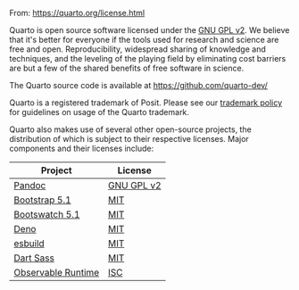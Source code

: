 ﻿
From: https://quarto.org/license.html

Quarto is open source software licensed under the [GNU GPL v2](https://www.gnu.org/licenses/old-licenses/gpl-2.0.en.html). We believe that it's better for everyone if the tools used for research and science are free and open. Reproducibility, widespread sharing of knowledge and techniques, and the leveling of the playing field by eliminating cost barriers are but a few of the shared benefits of free software in science.

The Quarto source code is available at <https://github.com/quarto-dev/>

Quarto is a registered trademark of Posit. Please see our [trademark policy](trademark.qmd) for guidelines on usage of the Quarto trademark.

Quarto also makes use of several other open-source projects, the distribution of which is subject to their respective licenses. Major components and their licenses include:

| Project                                                       | License                                                            |
|---------------------------------------------------------------|--------------------------------------------------------------------|
| [Pandoc](https://pandoc.org/)                                 | [GNU GPL v2](https://github.com/jgm/pandoc/blob/master/COPYING.md) |
| [Bootstrap 5.1](https://getbootstrap.com/docs/5.1/)           | [MIT](https://github.com/twbs/bootstrap/blob/v5.1.3/LICENSE)       |
| [Bootswatch 5.1](https://bootswatch.com/)                     | [MIT](https://github.com/thomaspark/bootswatch/blob/v5/LICENSE)    |
| [Deno](https://deno.land/)                                    | [MIT](https://github.com/denoland/deno/blob/main/LICENSE.md)       |
| [esbuild](https://esbuild.github.io/)                         | [MIT](https://github.com/evanw/esbuild/blob/master/LICENSE.md)     |
| [Dart Sass](https://sass-lang.com/dart-sass)                  | [MIT](https://github.com/sass/dart-sass/blob/main/LICENSE)         |
| [Observable Runtime](https://github.com/observablehq/runtime) | [ISC](https://github.com/observablehq/runtime/blob/main/LICENSE)   |
